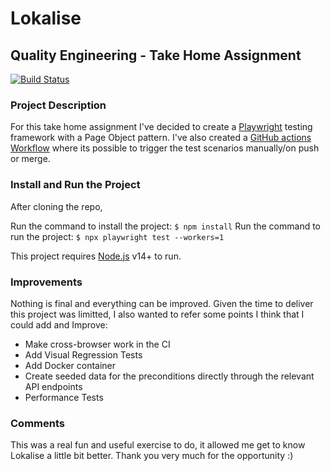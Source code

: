 # Lokalise
## Quality Engineering - Take Home Assignment


[![Build Status](https://github.com/smcostareis/Lokalise-Challenge/actions/workflows/playwright.yml/badge.svg)]()

### Project Description
For this take home assignment I've decided to create a [Playwright](https://playwright.dev/ ) testing framework with a Page Object pattern.
I've also created a [GitHub actions Workflow](https://github.com/smcostareis/Lokalise-Challenge/actions/workflows/playwright.yml) where its possible to trigger the test scenarios manually/on push or merge.

### Install and Run the Project
After cloning the repo,

Run the command to install the project:
`$ npm install`
Run the command to run the project: 
`$ npx playwright test --workers=1`

This project requires [Node.js](https://nodejs.org/) v14+ to run.

### Improvements 

Nothing is final and everything can be improved. 
Given the time to deliver this project was limitted, I also wanted to refer some points I think that I could add and Improve:

- Make cross-browser work in the CI
- Add Visual Regression Tests
- Add Docker container
- Create seeded data for the preconditions directly through the relevant API endpoints
- Performance Tests

### Comments
This was a real fun and useful exercise to do, it allowed me get to know Lokalise a little bit better.
Thank you very much for the opportunity :) 